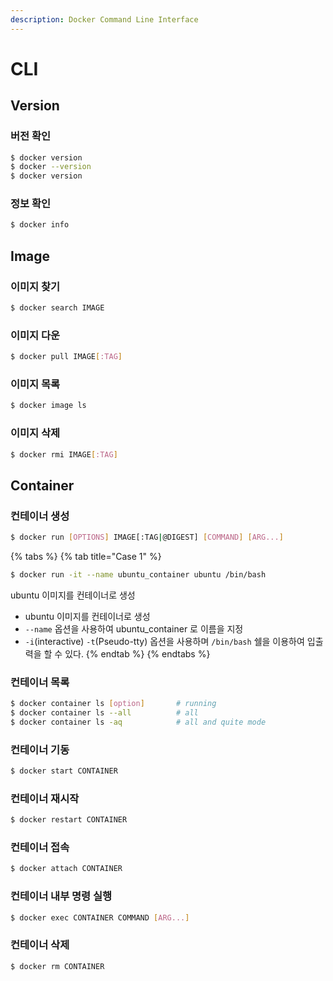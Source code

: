 ```yaml
---
description: Docker Command Line Interface
---
```


# CLI

## Version

### 버전 확인

```bash
$ docker version
$ docker --version
$ docker version
```

### 정보 확인

```bash
$ docker info
```

## Image

### 이미지 찾기

```bash
$ docker search IMAGE
```

### 이미지 다운

```bash
$ docker pull IMAGE[:TAG]
```

### 이미지 목록

```bash
$ docker image ls
```

### 이미지 삭제 

```bash
$ docker rmi IMAGE[:TAG]
```

## Container

### 컨테이너 생성 

```bash
$ docker run [OPTIONS] IMAGE[:TAG|@DIGEST] [COMMAND] [ARG...]
```

{% tabs %}
{% tab title="Case 1" %}
```bash
$ docker run -it --name ubuntu_container ubuntu /bin/bash
```

ubuntu 이미지를 컨테이너로 생성

* ubuntu 이미지를 컨테이너로 생성 
* `--name` 옵션을 사용하여 ubuntu\_container 로 이름을 지정 
* `-i`\(interactive\) `-t`\(Pseudo-tty\) 옵션을 사용하며 `/bin/bash` 쉘을 이용하여 입출력을 할 수 있다.
{% endtab %}
{% endtabs %}

### 컨테이너 목록 

```bash
$ docker container ls [option]       # running
$ docker container ls --all          # all
$ docker container ls -aq            # all and quite mode 
```

### 컨테이너 기동 

```bash
$ docker start CONTAINER
```

### 컨테이너 재시작 

```bash
$ docker restart CONTAINER
```

### 컨테이너 접속 

```bash
$ docker attach CONTAINER
```

### 컨테이너 내부 명령 실행 

```bash
$ docker exec CONTAINER COMMAND [ARG...]
```

### 컨테이너 삭제 

```bash
$ docker rm CONTAINER
```


